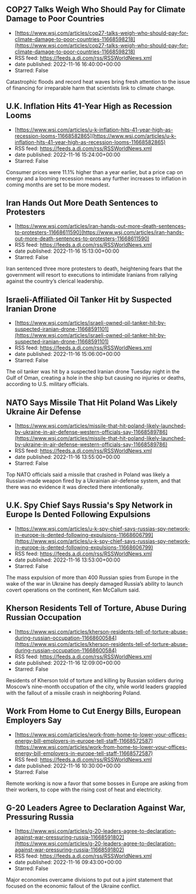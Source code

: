 ## COP27 Talks Weigh Who Should Pay for Climate Damage to Poor Countries
 - [https://www.wsj.com/articles/cop27-talks-weigh-who-should-pay-for-climate-damage-to-poor-countries-11668598218](https://www.wsj.com/articles/cop27-talks-weigh-who-should-pay-for-climate-damage-to-poor-countries-11668598218)
 - RSS feed: https://feeds.a.dj.com/rss/RSSWorldNews.xml
 - date published: 2022-11-16 16:40:00+00:00
 - Starred: False

Catastrophic floods and record heat waves bring fresh attention to the issue of financing for irreparable harm that scientists link to climate change.

## U.K. Inflation Hits 41-Year High as Recession Looms
 - [https://www.wsj.com/articles/u-k-inflation-hits-41-year-high-as-recession-looms-11668582865](https://www.wsj.com/articles/u-k-inflation-hits-41-year-high-as-recession-looms-11668582865)
 - RSS feed: https://feeds.a.dj.com/rss/RSSWorldNews.xml
 - date published: 2022-11-16 15:24:00+00:00
 - Starred: False

Consumer prices were 11.1% higher than a year earlier, but a price cap on energy and a looming recession means any further increases to inflation in coming months are set to be more modest.

## Iran Hands Out More Death Sentences to Protesters
 - [https://www.wsj.com/articles/iran-hands-out-more-death-sentences-to-protesters-11668611590](https://www.wsj.com/articles/iran-hands-out-more-death-sentences-to-protesters-11668611590)
 - RSS feed: https://feeds.a.dj.com/rss/RSSWorldNews.xml
 - date published: 2022-11-16 15:13:00+00:00
 - Starred: False

Iran sentenced three more protesters to death, heightening fears that the government will resort to executions to intimidate Iranians from rallying against the country’s clerical leadership.

## Israeli-Affiliated Oil Tanker Hit by Suspected Iranian Drone
 - [https://www.wsj.com/articles/israeli-owned-oil-tanker-hit-by-suspected-iranian-drone-11668591101](https://www.wsj.com/articles/israeli-owned-oil-tanker-hit-by-suspected-iranian-drone-11668591101)
 - RSS feed: https://feeds.a.dj.com/rss/RSSWorldNews.xml
 - date published: 2022-11-16 15:06:00+00:00
 - Starred: False

The oil tanker was hit by a suspected Iranian drone Tuesday night in the Gulf of Oman, creating a hole in the ship but causing no injuries or deaths, according to U.S. military officials.

## NATO Says Missile That Hit Poland Was Likely Ukraine Air Defense
 - [https://www.wsj.com/articles/missile-that-hit-poland-likely-launched-by-ukraine-in-air-defense-western-officials-say-11668589786](https://www.wsj.com/articles/missile-that-hit-poland-likely-launched-by-ukraine-in-air-defense-western-officials-say-11668589786)
 - RSS feed: https://feeds.a.dj.com/rss/RSSWorldNews.xml
 - date published: 2022-11-16 13:55:00+00:00
 - Starred: False

Top NATO officials said a missile that crashed in Poland was likely a Russian-made weapon fired by a Ukrainian air-defense system, and that there was no evidence it was directed there intentionally.

## U.K. Spy Chief Says Russia's Spy Network in Europe Is Dented Following Expulsions
 - [https://www.wsj.com/articles/u-k-spy-chief-says-russias-spy-network-in-europe-is-dented-following-expulsions-11668606799](https://www.wsj.com/articles/u-k-spy-chief-says-russias-spy-network-in-europe-is-dented-following-expulsions-11668606799)
 - RSS feed: https://feeds.a.dj.com/rss/RSSWorldNews.xml
 - date published: 2022-11-16 13:53:00+00:00
 - Starred: False

The mass expulsion of more than 400 Russian spies from Europe in the wake of the war in Ukraine has deeply damaged Russia’s ability to launch covert operations on the continent, Ken McCallum said.

## Kherson Residents Tell of Torture, Abuse During Russian Occupation
 - [https://www.wsj.com/articles/kherson-residents-tell-of-torture-abuse-during-russian-occupation-11668600584](https://www.wsj.com/articles/kherson-residents-tell-of-torture-abuse-during-russian-occupation-11668600584)
 - RSS feed: https://feeds.a.dj.com/rss/RSSWorldNews.xml
 - date published: 2022-11-16 12:09:00+00:00
 - Starred: False

Residents of Kherson told of torture and killing by Russian soldiers during Moscow’s nine-month occupation of the city, while world leaders grappled with the fallout of a missile crash in neighboring Poland.

## Work From Home to Cut Energy Bills, European Employers Say
 - [https://www.wsj.com/articles/work-from-home-to-lower-your-offices-energy-bill-employers-in-europe-tell-staff-11668572587](https://www.wsj.com/articles/work-from-home-to-lower-your-offices-energy-bill-employers-in-europe-tell-staff-11668572587)
 - RSS feed: https://feeds.a.dj.com/rss/RSSWorldNews.xml
 - date published: 2022-11-16 10:30:00+00:00
 - Starred: False

Remote working is now a favor that some bosses in Europe are asking from their workers, to cope with the rising cost of heat and electricity.

## G-20 Leaders Agree to Declaration Against War, Pressuring Russia
 - [https://www.wsj.com/articles/g-20-leaders-agree-to-declaration-against-war-pressuring-russia-11668591802](https://www.wsj.com/articles/g-20-leaders-agree-to-declaration-against-war-pressuring-russia-11668591802)
 - RSS feed: https://feeds.a.dj.com/rss/RSSWorldNews.xml
 - date published: 2022-11-16 09:43:00+00:00
 - Starred: False

Major economies overcame divisions to put out a joint statement that focused on the economic fallout of the Ukraine conflict.
